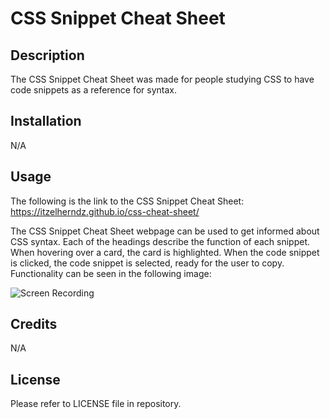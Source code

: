 # CSS Snippet Cheat Sheet

## Description

The CSS Snippet Cheat Sheet was made for people studying CSS to have code snippets as a reference for syntax. 

## Installation

N/A

## Usage

The following is the link to the CSS Snippet Cheat Sheet: https://itzelherndz.github.io/css-cheat-sheet/

The CSS Snippet Cheat Sheet webpage can be used to get informed about CSS syntax. Each of the headings describe the function of each snippet. When hovering over a card, the card is highlighted. When the code snippet is clicked, the code snippet is selected, ready for the user to copy. Functionality can be seen in the following image:

![Screen Recording](assets/images/screenshot.gif)

## Credits

N/A

## License

Please refer to LICENSE file in repository.

